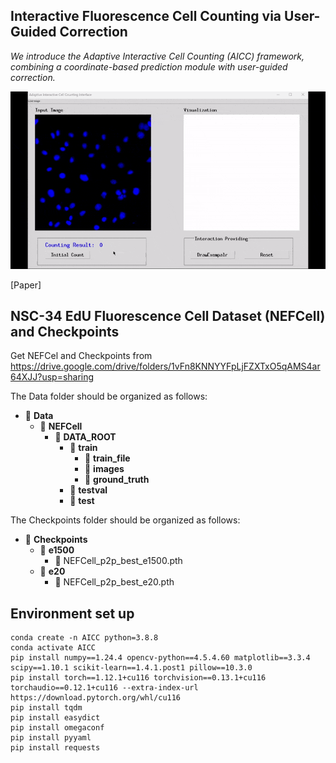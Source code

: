 ## Interactive Fluorescence Cell Counting via User-Guided Correction

*We introduce the Adaptive Interactive Cell Counting (AICC) framework, combining a coordinate-based prediction module with user-guided correction.*

![Local GIF](./Interface/aicc_demo.gif)

[Paper]

## NSC-34 EdU Fluorescence Cell Dataset (NEFCell) and Checkpoints

Get NEFCel and Checkpoints from https://drive.google.com/drive/folders/1vFn8KNNYYFpLjFZXTxO5qAMS4ar64XJJ?usp=sharing

The Data folder should be organized as follows:
- 📂 **Data**
  - 📂 **NEFCell**
    - 📂 **DATA_ROOT**
      - 📂 **train**
        - 📂 **train_file**
        - 📂 **images**
        - 📂 **ground_truth**
      - 📂 **testval**
      - 📂 **test**

The Checkpoints folder should be organized as follows:
- 📂 **Checkpoints**
  - 📂 **e1500**
    - 📄 NEFCell_p2p_best_e1500.pth
  - 📂 **e20**
    - 📄 NEFCell_p2p_best_e20.pth

## Environment set up
```
conda create -n AICC python=3.8.8
conda activate AICC
pip install numpy==1.24.4 opencv-python==4.5.4.60 matplotlib==3.3.4 scipy==1.10.1 scikit-learn==1.4.1.post1 pillow==10.3.0
pip install torch==1.12.1+cu116 torchvision==0.13.1+cu116 torchaudio==0.12.1+cu116 --extra-index-url https://download.pytorch.org/whl/cu116
pip install tqdm
pip install easydict
pip install omegaconf
pip install pyyaml
pip install requests
```
